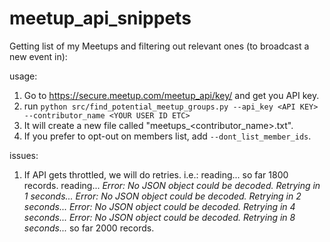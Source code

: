 # meetup_api_snippets

Getting list of my Meetups and filtering out relevant ones (to broadcast a new event in):

usage:

1. Go to https://secure.meetup.com/meetup_api/key/ and get you API key.
2. run `python src/find_potential_meetup_groups.py --api_key <API KEY> --contributor_name <YOUR USER ID ETC>`
3. It will create a new file called "meetups_<contributor_name>.txt".
4. If you prefer to opt-out on members list, add `--dont_list_member_ids`.

issues:

1. If API gets throttled, we will do retries. i.e.:
reading...
so far 1800 records.
reading...
*Error: No JSON object could be decoded. Retrying in 1 seconds...
Error: No JSON object could be decoded. Retrying in 2 seconds...
Error: No JSON object could be decoded. Retrying in 4 seconds...
Error: No JSON object could be decoded. Retrying in 8 seconds...*
so far 2000 records.
